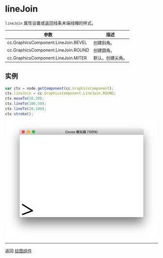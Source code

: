 # lineJoin

`lineJoin` 属性设置或返回线条末端线帽的样式。

| 参数 |   描述
| -------------- | ----------- |
|cc.GraphicsComponent.LineJoin.BEVEL   | 创建斜角。
|cc.GraphicsComponent.LineJoin.ROUND  | 创建圆角。
|cc.GraphicsComponent.LineJoin.MITER | 默认。创建尖角。

## 实例

```javascript
var ctx = node.getComponent(cc.GraphicsComponent);
ctx.lineJoin = cc.GraphicsComponent.LineJoin.ROUND;
ctx.moveTo(20,20);
ctx.lineTo(100,50);
ctx.lineTo(20,100);
ctx.stroke();
```

<a href="lineJoin.png"><img src="lineJoin.png"></a>


<hr>

返回 [绘图组件](index.md)

